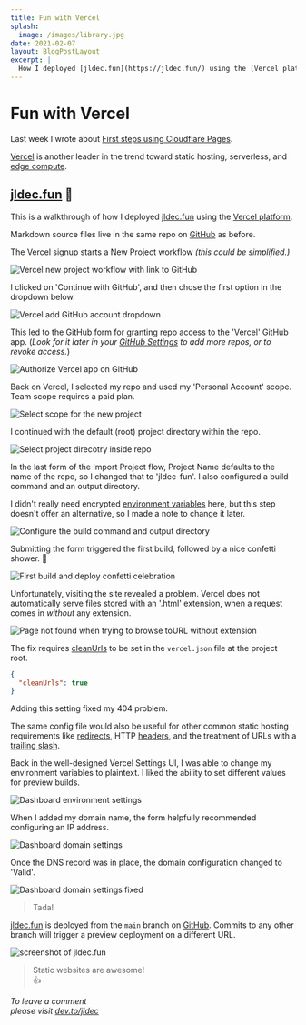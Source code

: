 ```yaml
---
title: Fun with Vercel
splash:
  image: /images/library.jpg
date: 2021-02-07
layout: BlogPostLayout
excerpt: |
  How I deployed [jldec.fun](https://jldec.fun/) using the [Vercel platform](https://vercel.com/docs).
---
```


# Fun with Vercel

Last week I wrote about [First steps using Cloudflare Pages](first-steps-using-cloudflare-pages).

[Vercel](https://vercel.com/home) is another leader in the trend toward static hosting, serverless, and [edge compute](why-serverless-at-the-edge).

## [jldec.fun](https://jldec.fun/fun-with-vercel) 🤪

This is a walkthrough of how I deployed [jldec.fun](https://jldec.fun/) using the [Vercel platform](https://vercel.com/docs).

Markdown source files live in the same repo on [GitHub](https://github.com/jldec/cloudflare-pages-test) as before.

The Vercel signup starts a New Project workflow _(this could be simplified.)_

![Vercel new project workflow with link to GitHub](/images/vercel-new-project.png)

I clicked on 'Continue with GitHub', and then chose the first option in the dropdown below.

![Vercel add GitHub account dropdown](/images/vercel-add-github-account.png)

This led to the GitHub form for granting repo access to the 'Vercel' GitHub app. (_Look for it later in your [GitHub Settings](https://github.com/settings/installations) to add more repos, or to revoke access._)

![Authorize Vercel app on GitHub](/images/vercel-github-app.png)

Back on Vercel, I selected my repo and used my 'Personal Account' scope. Team scope requires a paid plan.

![Select scope for the new project](/images/vercel-select-project-scope.png)

I continued with the default (root) project directory within the repo.

![Select project direcotry inside repo](/images/vercel-select-directory.png)

In the last form of the Import Project flow, Project Name defaults to the name of the repo, so I changed that to 'jldec-fun'. I also configured a build command and an output directory.

I didn't really need encrypted [environment variables](https://vercel.com/docs/environment-variables) here, but this step doesn't offer an alternative, so I made a note to change it later.

![Configure the build command and output directory](/images/vercel-configure-build-jldec-fun.png)

Submitting the form triggered the first build, followed by a nice confetti shower. 🎉

![First build and deploy confetti celebration](/images/vercel-confetti-jldec-fun.png)

Unfortunately, visiting the site revealed a problem. Vercel does not automatically serve files stored with an '.html' extension, when a request comes in _without_ any extension.

![Page not found when trying to browse toURL without extension](/images/vercel-without-clean-url-setting.png)

The fix requires [cleanUrls](https://vercel.com/docs/configuration#project/clean-urls) to be set in the `vercel.json` file at the project root.

```json
{
  "cleanUrls": true
}
```

Adding this setting fixed my 404 problem.

The same config file would also be useful for other common static hosting requirements like [redirects](https://vercel.com/docs/configuration#project/redirects), HTTP [headers](https://vercel.com/docs/configuration#project/headers), and the treatment of URLs with a [trailing slash](https://vercel.com/docs/configuration#project/trailing-slash).

Back in the well-designed Vercel Settings UI, I was able to change my environment variables to plaintext. I liked the ability to set different values for preview builds.

![Dashboard environment settings](/images/vercel-environment-settings.png)

When I added my domain name, the form helpfully recommended configuring an IP address.

![Dashboard domain settings](/images/vercel-domain-setting.png)

Once the DNS record was in place, the domain configuration changed to 'Valid'.

![Dashboard domain settings fixed](/images/vercel-domain-setting-fixed.png)

> Tada!

[jldec.fun](https://jldec.fun/fun-with-vercel) is deployed from the `main` branch on [GitHub](https://github.com/jldec/cloudflare-pages-test). Commits to any other branch will trigger a preview deployment on a different URL.

![screenshot of jldec.fun](/images/vercel-post.png)

> Static websites are awesome!  
> 👍

_To leave a comment  
please visit [dev.to/jldec](https://dev.to/jldec/fun-with-vercel-3b6e)_

